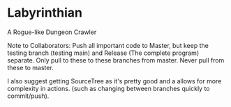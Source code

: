 # Labyrinthian
A Rogue-like Dungeon Crawler

Note to Collaborators: Push all important code to Master, but keep the testing branch (testing main) and Release (The complete program) separate. Only pull to these to these branches from master. Never pull from these to master.

I also suggest getting SourceTree as it's pretty good and a allows for more complexity in actions. (such as changing between branches quickly to commit/push).

